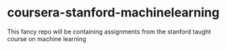 # coursera-stanford-machinelearning
This fancy repo will be containing assignments from the stanford taught course on machine learning
